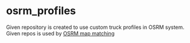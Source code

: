 # osrm_profiles
Given repository is created to use custom truck profiles in OSRM system.<br>
Given repos is used by [OSRM map matching](https://github.com/WasteLabs/OSRM-map-matching)
